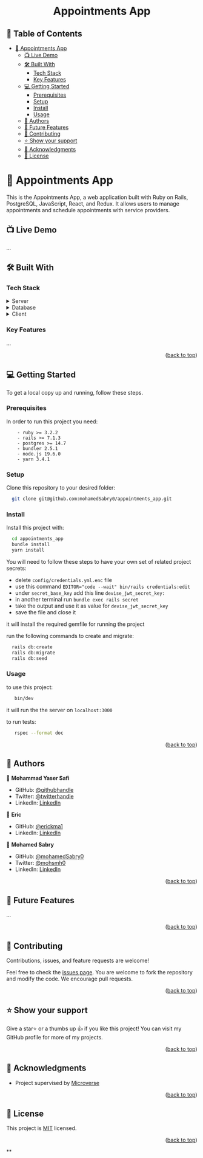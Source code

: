 <a name="readme-top"></a>

<div align="center">

  <h1><b>Appointments App</b></h1>

</div>

<!-- TABLE OF CONTENTS -->

## 📗 Table of Contents

- [📖 Appointments App ](#-appointments-app-)
  - [📺 Live Demo ](#-live-demo-)
  - [🛠 Built With ](#-built-with-)
    - [Tech Stack ](#tech-stack-)
    - [Key Features ](#key-features-)
  - [💻 Getting Started ](#-getting-started-)
    - [Prerequisites](#prerequisites)
    - [Setup](#setup)
    - [Install](#install)
    - [Usage](#usage)
  - [👥 Authors ](#-authors-)
  - [🔭 Future Features ](#-future-features-)
  - [🤝 Contributing ](#-contributing-)
  - [⭐️ Show your support ](#️-show-your-support-)
  - [🙏 Acknowledgments ](#-acknowledgments-)
  - [📝 License ](#-license-)

<!-- PROJECT DESCRIPTION -->

# 📖 Appointments App <a name="about-project"></a>

This is the Appointments App, a web application built with Ruby on Rails, PostgreSQL, JavaScript, React, and Redux. It allows users to manage appointments and schedule appointments with service providers.

## 📺 Live Demo <a name="live-demo"></a>

...

## 🛠 Built With <a name="built-with"></a>

### Tech Stack <a name="tech-stack"></a>

<details>
  <summary>Server</summary>
    <li><a href="https://www.ruby-lang.org/en/">Ruby</a></li>
    <li><a href="https://rubyonrails.org/">Rails</a></li>
</details>
<details>
  <summary>Database</summary>
    <li><a href="https://www.postgresql.org/">Postgres</a></li>
</details>
<details>
  <summary>Client</summary>
    <li><a href="https://www.javascript.com/">Javascript</a></li>
    <li><a href="https://reactjs.org/">React</a></li>
    <li><a href="https://redux.js.org/">Redux</a></li>
</details>

<!-- Features -->

### Key Features <a name="key-features"></a>

...

<p align="right">(<a href="#readme-top">back to top</a>)</p>

## 💻 Getting Started <a name="getting-started"></a>

To get a local copy up and running, follow these steps.

### Prerequisites

In order to run this project you need:

```
    - ruby >= 3.2.2
    - rails >= 7.1.3
    - postgres >= 14.7
    - bundler 2.5.1
    - node.js 19.6.0
    - yarn 3.4.1
```

### Setup

Clone this repository to your desired folder:

```bash
  git clone git@github.com:mohamedSabry0/appointments_app.git
```

### Install

Install this project with:

```bash
  cd appointments_app
  bundle install
  yarn install
```

You will need to follow these steps to have your own set of related project secrets:

- delete `config/credentials.yml.enc` file
- use this command `EDITOR="code --wait" bin/rails credentials:edit`
- under `secret_base_key` add this line `devise_jwt_secret_key:`
- in another terminal run `bundle exec rails secret`
- take the output and use it as value for `devise_jwt_secret_key`
- save the file and close it

it will install the required gemfile for running the project

run the following commands to create and migrate:

```bash
  rails db:create
  rails db:migrate
  rails db:seed
```

### Usage

to use this project:

```sh
   bin/dev
```

it will run the the server on `localhost:3000`

to run tests:

```sh
   rspec --format doc
```

<p align="right">(<a href="#readme-top">back to top</a>)</p>

## 👥 Authors <a name="author"></a>

👤 **Mohammad Yaser Safi**

- GitHub: [@githubhandle](https://github.com/MohammadYaser)
- Twitter: [@twitterhandle](https://twitter.com/Yaser_Safi19)
- LinkedIn: [LinkedIn](https://www.linkedin.com/in/mohammad-yaser-safi-a12083270)

👤 **Eric**

- GitHub: [@erickma1](https://github.com/erickma1)
- LinkedIn: [LinkedIn](https://www.linkedin.com/in/eric-mawudeku-55b74883/)

👤 **Mohamed Sabry**

- GitHub: [@mohamedSabry0](https://github.com/mohamedSabry0)
- Twitter: [@mohsmh0](https://twitter.com/mohsmh0)
- LinkedIn: [LinkedIn](https://www.linkedin.com/in/mohamed-sabry0/)

<p align="right">(<a href="#readme-top">back to top</a>)</p>

<!-- FUTURE FEATURES -->

## 🔭 Future Features <a name="future-features"></a>

...

<p align="right">(<a href="#readme-top">back to top</a>)</p>

<!-- CONTRIBUTING -->

## 🤝 Contributing <a name="contributing"></a>

Contributions, issues, and feature requests are welcome!

Feel free to check the [issues page](https://github.com/mohamedSabry0/appointments_app/issues).
You are welcome to fork the repository and modify the code. We encourage pull requests.

<p align="right">(<a href="#readme-top">back to top</a>)</p>

<!-- SUPPORT -->

## ⭐️ Show your support <a name="support"></a>

Give a star⭐️ or a thumbs up 👍 if you like this project! You can visit my GitHub profile for more of my projects.

<p align="right">(<a href="#readme-top">back to top</a>)</p>

<!-- ACKNOWLEDGEMENTS -->

## 🙏 Acknowledgments <a name="acknowledgements"></a>

- Project supervised by [Microverse](https://www.microverse.org/)

<p align="right">(<a href="#readme-top">back to top</a>)</p>

<!-- LICENSE -->

## 📝 License <a name="license"></a>

This project is [MIT](./LICENSE) licensed.

<p align="right">(<a href="#readme-top">back to top</a>)</p>
**
